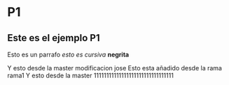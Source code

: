 # P1
## Este es el ejemplo P1

Esto es un parrafo _esto es cursiva_ **negrita**

Y esto desde la master
modificacion jose
Esto esta añadido desde la rama rama1 Y esto desde la master
11111111111111111111111111111111
